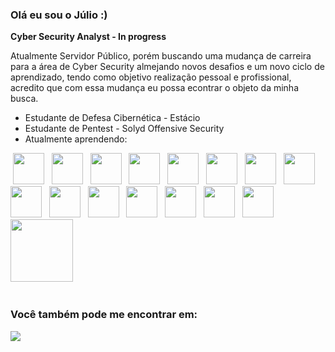 ### Olá eu sou o Júlio :)

**Cyber Security Analyst - In progress**

Atualmente Servidor Público, porém buscando uma mudança de carreira para a área de Cyber Security almejando novos desafios e um novo ciclo de aprendizado, tendo como objetivo realização pessoal e profissional, acredito que com essa mudança eu possa econtrar o objeto da minha busca.

- Estudante de Defesa Cibernética - Estácio
- Estudante de Pentest - Solyd Offensive Security
- Atualmente aprendendo:

<div display="inline">
&nbsp;<img width="50" heigth="50" src="https://cdn.jsdelivr.net/gh/devicons/devicon/icons/python/python-original.svg" />&nbsp;
&nbsp;<img width="50" heigth="50" src="https://cdn.jsdelivr.net/gh/devicons/devicon/icons/flask/flask-original.svg" />&nbsp;
&nbsp;<img width="50" heigth="50" src="https://cdn.jsdelivr.net/gh/devicons/devicon/icons/c/c-original.svg" />&nbsp;
&nbsp;<img width="50" heigth="50" src="https://cdn.jsdelivr.net/gh/devicons/devicon/icons/html5/html5-original.svg" />&nbsp;
&nbsp;<img width="50" heigth="50" src="https://cdn.jsdelivr.net/gh/devicons/devicon/icons/css3/css3-original.svg" />&nbsp;
&nbsp;<img width="50" heigth="50" src="https://cdn.jsdelivr.net/gh/devicons/devicon/icons/bash/bash-original.svg" />&nbsp;
&nbsp;<img width="50" heigth="50" src="https://cdn.jsdelivr.net/gh/devicons/devicon/icons/docker/docker-original.svg" />&nbsp;
&nbsp;<img width="50" heigth="50" src="https://cdn.jsdelivr.net/gh/devicons/devicon/icons/kubernetes/kubernetes-plain.svg" />&nbsp;
&nbsp;<img width="50" heigth="50" src="https://cdn.jsdelivr.net/gh/devicons/devicon/icons/jenkins/jenkins-original.svg" />&nbsp;
&nbsp;<img width="50" heigth="50" src="https://cdn.jsdelivr.net/gh/devicons/devicon/icons/ansible/ansible-original.svg" />&nbsp;
&nbsp;<img width="50" heigth="50" src="https://cdn.jsdelivr.net/gh/devicons/devicon/icons/vagrant/vagrant-original.svg" />&nbsp;
&nbsp;<img width="50" heigth="50" src="https://cdn.jsdelivr.net/gh/devicons/devicon/icons/prometheus/prometheus-original.svg" />&nbsp;
&nbsp;<img width="50" heigth="50" src="https://www.vectorlogo.zone/logos/snort/snort-icon.svg" />&nbsp;
&nbsp;<img width="50" heigth="50" src="https://www.vectorlogo.zone/logos/splunk/splunk-icon.svg" />&nbsp;
&nbsp;<img width="50" heigth="50" src="https://www.vectorlogo.zone/logos/wireshark/wireshark-icon.svg" />&nbsp;
&nbsp;<img width="100" heigth="100" src="https://seeklogo.com/images/P/pfsense-logo-7FD585971F-seeklogo.com.png" />&nbsp;
</div>

#

### Você também pode me encontrar em:
<a href="https://www.linkedin.com/in/julio-gregio/">
  <img src="https://img.shields.io/badge/linkedin-%230077B5.svg?style=for-the-badge&logo=linkedin&logoColor=white" />
 </a>
